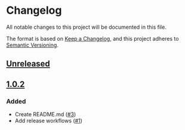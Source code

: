 # Changelog
All notable changes to this project will be documented in this file.

The format is based on [Keep a Changelog](https://keepachangelog.com/en/1.0.0/),
and this project adheres to [Semantic Versioning](https://semver.org/spec/v2.0.0.html).

## [Unreleased]

## [1.0.2]
### Added
- Create README.md ([#3](https://github.com/MetaMask/noble-secp256k1-compat-wrapper/pull/3))
- Add release workflows ([#1](https://github.com/MetaMask/noble-secp256k1-compat-wrapper/pull/1))

[Unreleased]: https://github.com/MetaMask/noble-secp256k1-compat-wrapper/compare/v1.0.2...HEAD
[1.0.2]: https://github.com/MetaMask/noble-secp256k1-compat-wrapper/releases/tag/v1.0.2
